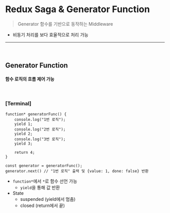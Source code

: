 # Redux Saga & Generator Function
> Generator 함수를 기반으로 동작하는 Middleware
* 비동기 처리를 보다 효율적으로 처리 가능

<hr>
<br>

## Generator Function

#### 함수 로직의 흐름 제어 가능

<br>

### [Terminal]

```tsx 
function* generatorFunc() {
    console.log("1번 로직");
    yield 1;
    console.log("2번 로직");
    yield 2;
    console.log("3번 로직");
    yield 3;
    
    return 4;
}

const generator = generatorFunc();
generator.next() // "1번 로직" 출력 및 {value: 1, done: false} 반환

```
* `function*`에서 `*`로 함수 선언 가능
  * `yield`을 통해 값 반환
* State
  * suspended (yield에서 멈춤)
  * closed (return에서 끝)
